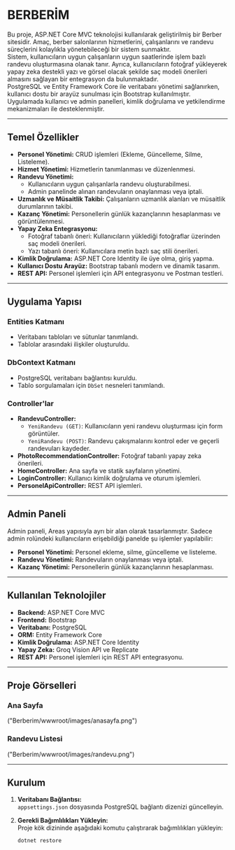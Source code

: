 # BERBERİM

Bu proje, ASP.NET Core MVC teknolojisi kullanılarak geliştirilmiş bir Berber sitesidir. Amaç, berber salonlarının hizmetlerini, çalışanlarını ve randevu süreçlerini kolaylıkla yönetebileceği bir sistem sunmaktır.  
Sistem, kullanıcıların uygun çalışanların uygun saatlerinde işlem bazlı randevu oluşturmasına olanak tanır. Ayrıca, kullanıcıların fotoğraf yükleyerek yapay zeka destekli yazı ve görsel olacak şekilde saç modeli önerileri almasını sağlayan bir entegrasyon da bulunmaktadır.  
PostgreSQL ve Entity Framework Core ile veritabanı yönetimi sağlanırken, kullanıcı dostu bir arayüz sunulması için Bootstrap kullanılmıştır. Uygulamada kullanıcı ve admin panelleri, kimlik doğrulama ve yetkilendirme mekanizmaları ile desteklenmiştir.

---

## Temel Özellikler

- **Personel Yönetimi:** CRUD işlemleri (Ekleme, Güncelleme, Silme, Listeleme).
- **Hizmet Yönetimi:** Hizmetlerin tanımlanması ve düzenlenmesi.
- **Randevu Yönetimi:**
  - Kullanıcıların uygun çalışanlarla randevu oluşturabilmesi.
  - Admin panelinde alınan randevuların onaylanması veya iptali.
- **Uzmanlık ve Müsaitlik Takibi:** Çalışanların uzmanlık alanları ve müsaitlik durumlarının takibi.
- **Kazanç Yönetimi:** Personellerin günlük kazançlarının hesaplanması ve görüntülenmesi.
- **Yapay Zeka Entegrasyonu:**
  - Fotoğraf tabanlı öneri: Kullanıcıların yüklediği fotoğraflar üzerinden saç modeli önerileri.
  - Yazı tabanlı öneri: Kullanıcılara metin bazlı saç stili önerileri.
- **Kimlik Doğrulama:** ASP.NET Core Identity ile üye olma, giriş yapma.
- **Kullanıcı Dostu Arayüz:** Bootstrap tabanlı modern ve dinamik tasarım.
- **REST API:** Personel işlemleri için API entegrasyonu ve Postman testleri.

---

## Uygulama Yapısı

### **Entities Katmanı**
- Veritabanı tabloları ve sütunlar tanımlandı.
- Tablolar arasındaki ilişkiler oluşturuldu.

### **DbContext Katmanı**
- PostgreSQL veritabanı bağlantısı kuruldu.
- Tablo sorgulamaları için `DbSet` nesneleri tanımlandı.

### **Controller'lar**
- **RandevuController:**
  - `YeniRandevu (GET)`: Kullanıcıların yeni randevu oluşturması için form görüntüler.
  - `YeniRandevu (POST)`: Randevu çakışmalarını kontrol eder ve geçerli randevuları kaydeder.
- **PhotoRecommendationController:** Fotoğraf tabanlı yapay zeka önerileri.
- **HomeController:** Ana sayfa ve statik sayfaların yönetimi.
- **LoginController:** Kullanıcı kimlik doğrulama ve oturum işlemleri.
- **PersonelApiController:** REST API işlemleri.

---

## Admin Paneli

Admin paneli, Areas yapısıyla ayrı bir alan olarak tasarlanmıştır. Sadece admin rolündeki kullanıcıların erişebildiği panelde şu işlemler yapılabilir:

- **Personel Yönetimi:** Personel ekleme, silme, güncelleme ve listeleme.
- **Randevu Yönetimi:** Randevuların onaylanması veya iptali.
- **Kazanç Yönetimi:** Personellerin günlük kazançlarının hesaplanması.


---

## Kullanılan Teknolojiler

- **Backend:** ASP.NET Core MVC
- **Frontend:** Bootstrap
- **Veritabanı:** PostgreSQL
- **ORM:** Entity Framework Core
- **Kimlik Doğrulama:** ASP.NET Core Identity
- **Yapay Zeka:** Groq Vision API ve Replicate 
- **REST API:** Personel işlemleri için REST API entegrasyonu.

---

## Proje Görselleri

### Ana Sayfa
("Berberim/wwwroot/images/anasayfa.png")

### Randevu Listesi
("Berberim/wwwroot/images/randevu.png")


---

## Kurulum

1. **Veritabanı Bağlantısı:**  
   `appsettings.json` dosyasında PostgreSQL bağlantı dizenizi güncelleyin.

2. **Gerekli Bağımlılıkları Yükleyin:**  
   Proje kök dizininde aşağıdaki komutu çalıştırarak bağımlılıkları yükleyin:  
   ```bash
   dotnet restore
